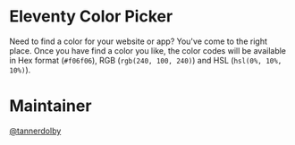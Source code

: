 # Eleventy Color Picker

Need to find a color for your website or app? You've come to the right place. Once you have find a color you like, the color codes will be available in Hex format (`#f06f06`), RGB (`rgb(240, 100, 240)`) and HSL (`hsl(0%, 10%, 10%)`).

# Maintainer
[@tannerdolby](https://github.com/tannerdolby)
